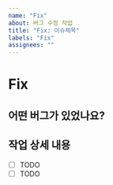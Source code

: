```yaml
---
name: "Fix"
about: 버그 수정 작업
title: "Fix: 이슈제목"
labels: "Fix"
assignees: ""
---
```


# Fix

## 어떤 버그가 있었나요?

## 작업 상세 내용

- [ ] TODO
- [ ] TODO
